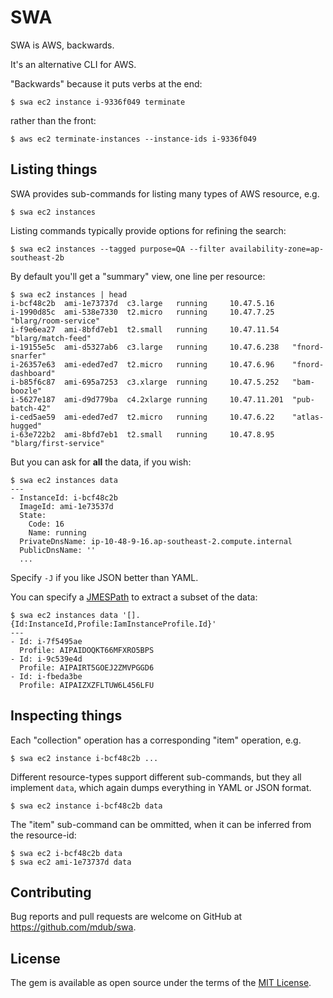 # SWA

SWA is AWS, backwards.

It's an alternative CLI for AWS.

"Backwards" because it puts verbs at the end:

    $ swa ec2 instance i-9336f049 terminate

rather than the front:

    $ aws ec2 terminate-instances --instance-ids i-9336f049

## Listing things

SWA provides sub-commands for listing many types of AWS resource, e.g.

    $ swa ec2 instances

Listing commands typically provide options for refining the search:

    $ swa ec2 instances --tagged purpose=QA --filter availability-zone=ap-southeast-2b

By default you'll get a "summary" view, one line per resource:

    $ swa ec2 instances | head
    i-bcf48c2b  ami-1e73737d  c3.large   running     10.47.5.16    
    i-1990d85c  ami-538e7330  t2.micro   running     10.47.7.25    "blarg/room-service"
    i-f9e6ea27  ami-8bfd7eb1  t2.small   running     10.47.11.54   "blarg/match-feed"
    i-19155e5c  ami-d5327ab6  c3.large   running     10.47.6.238   "fnord-snarfer"
    i-26357e63  ami-eded7ed7  t2.micro   running     10.47.6.96    "fnord-dashboard"
    i-b85f6c87  ami-695a7253  c3.xlarge  running     10.47.5.252   "bam-boozle"
    i-5627e187  ami-d9d779ba  c4.2xlarge running     10.47.11.201  "pub-batch-42"
    i-ced5ae59  ami-eded7ed7  t2.micro   running     10.47.6.22    "atlas-hugged"
    i-63e722b2  ami-8bfd7eb1  t2.small   running     10.47.8.95    "blarg/first-service"

But you can ask for **all** the data, if you wish:

    $ swa ec2 instances data
    ---
    - InstanceId: i-bcf48c2b
      ImageId: ami-1e73537d
      State:
        Code: 16
        Name: running
      PrivateDnsName: ip-10-48-9-16.ap-southeast-2.compute.internal
      PublicDnsName: ''
      ...

Specify `-J` if you like JSON better than YAML.

You can specify a [JMESPath](http://jmespath.org) to extract a subset of the data:

    $ swa ec2 instances data '[].{Id:InstanceId,Profile:IamInstanceProfile.Id}'
    ---
    - Id: i-7f5495ae
      Profile: AIPAIDOQKT66MFXRO5BPS
    - Id: i-9c539e4d
      Profile: AIPAIRT5GOEJ2ZMVPGGD6
    - Id: i-fbeda3be
      Profile: AIPAIZXZFLTUW6L456LFU

## Inspecting things

Each "collection" operation has a corresponding "item" operation, e.g.

    $ swa ec2 instance i-bcf48c2b ...

Different resource-types support different sub-commands, but they all implement `data`, which again dumps everything in YAML or JSON format.

    $ swa ec2 instance i-bcf48c2b data

The "item" sub-command can be ommitted, when it can be inferred from the resource-id:

    $ swa ec2 i-bcf48c2b data
    $ swa ec2 ami-1e73737d data

## Contributing

Bug reports and pull requests are welcome on GitHub at https://github.com/mdub/swa.

## License

The gem is available as open source under the terms of the [MIT License](http://opensource.org/licenses/MIT).
